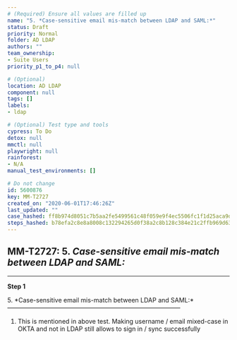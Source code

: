 ```yaml
---
# (Required) Ensure all values are filled up
name: "5. *Case-sensitive email mis-match between LDAP and SAML:*"
status: Draft
priority: Normal
folder: AD LDAP
authors: ""
team_ownership: 
- Suite Users
priority_p1_to_p4: null

# (Optional)
location: AD LDAP
component: null
tags: []
labels: 
- ldap

# (Optional) Test type and tools
cypress: To Do
detox: null
mmctl: null
playwright: null
rainforest: 
- N/A
manual_test_environments: []

# Do not change
id: 5600876
key: MM-T2727
created_on: "2020-06-01T17:46:26Z"
last_updated: ""
case_hashed: ff8b974d8051c7b5aa2fe5499561c48f059e9f4ec5506fc1f1d25aca9dd0839c3a7635fd66289f737f38ddda24585b19
steps_hashed: b78efa2c8e8a8008c132294265d0f38a2c8b128c384e21c2ffb969d63cac8012c2d5023a3a64c4883adc3b7e301879a8
---
```


<!-- (Auto-generated) Based on frontmatter's "key" and "name" -->

## MM-T2727: 5. _Case-sensitive email mis-match between LDAP and SAML:_

---

**Step 1**

5\. \*Case-sensitive email mis-match between LDAP and SAML:\*\
————————————————————————————

1. This is mentioned in above test. Making username / email mixed-case in OKTA and not in LDAP still allows to sign in / sync successfully
